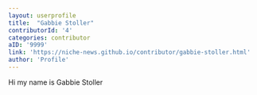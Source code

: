 ```yaml
---
layout: userprofile
title:  "Gabbie Stoller" 
contributorId: '4'
categories: contributor
aID: '9999'
link: 'https://niche-news.github.io/contributor/gabbie-stoller.html'
author: 'Profile'
---
```


Hi my name is Gabbie Stoller